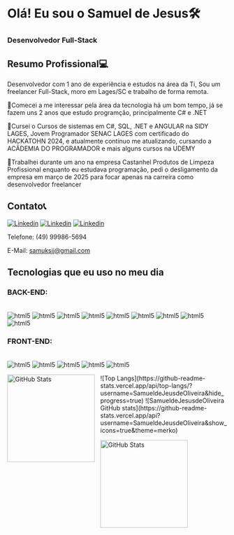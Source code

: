 

# Olá! Eu sou o Samuel de Jesus🛠️

### Desenvolvedor Full-Stack

## Resumo Profissional💻

 Desenvolvedor com 1 ano de experiência e estudos na área da Ti, Sou um freelancer Full-Stack, moro em Lages/SC e trabalho de forma remota.

📔Comecei a me interessar pela área da tecnologia há um bom tempo, já se fazem uns 2 anos que estudo programção, principalmente C# e .NET

📔Cursei o Cursos de sistemas em C#, SQL, .NET e ANGULAR na SIDY LAGES, Jovem Programador SENAC LAGES com certificado do HACKATOHN 2024, e atualmente continuo me atualizando, cursando a ACÂDEMIA DO PROGRAMADOR e mais alguns cursos na UDEMY

💼Trabalhei durante um ano na empresa Castanhel Produtos de Limpeza Profissional enquanto eu estudava programação, pedi o desligamento da empresa em março de 2025 para focar apenas na carreira como desenvolvedor freelancer

## Contato📞

[![Linkedin](https://img.shields.io/badge/LinkedIn-0077B5?style=for-the-badge&logo=linkedin&logoColor=white)](https://www.linkedin.com/in/samueldejesusdeoliveira/)
[![Linkedin](https://img.shields.io/badge/Instagram-E4405F?style=for-the-badge&logo=instagram&logoColor=white)](https://www.instagram.com/samueks_320/?next=%2F)
[![Linkedin](https://img.shields.io/badge/Gmail-D14836?style=for-the-badge&logo=gmail&logoColor=white)](https://mail.google.com/mail/u/0/?tab=rm&ogbl#drafts?compose=CllgCKCCSZhqQLhNKrKTvqTMNShDMPjMmnLvjxkTzBftsvdKgRBmfzczRfDBVtZqPZmtBnRQgsV)

Telefone: (49) 99986-5694

E-Mail: samuksjj@gmail.com



## Tecnologias que eu uso no meu dia

### BACK-END:
<div style="display: inline_block"><br/>
<img align="center" alt="html5" src="https://img.shields.io/badge/C%23-239120?style=for-the-badge&logo=c-sharp&logoColor=white" />

<img align="center" alt="html5" src="https://img.shields.io/badge/.NET-5C2D91?style=for-the-badge&logo=.net&logoColor=white" />

<img align="center" alt="html5" src="https://img.shields.io/badge/JavaScript-F7DF1E?style=for-the-badge&logo=javascript&logoColor=black" />

<img align="center" alt="html5" src="https://img.shields.io/badge/Unity-100000?style=for-the-badge&logo=unity&logoColor=white" />

<img align="center" alt="html5" src="https://img.shields.io/badge/Angular-DD0031?style=for-the-badge&logo=angular&logoColor=white" />

<img align="center" alt="html5" src="https://img.shields.io/badge/Microsoft_Office-D83B01?style=for-the-badge&logo=microsoft-office&logoColor=white" />

<img align="center" alt="html5" src="https://img.shields.io/badge/SQLite-07405E?style=for-the-badge&logo=sqlite&logoColor=white" />

<img align="center" alt="html5" src="https://img.shields.io/badge/Supabase-181818?style=for-the-badge&logo=supabase&logoColor=white" />

<img align="center" alt="html5" src="https://img.shields.io/badge/MySQL-005C84?style=for-the-badge&logo=mysql&logoColor=white" />
</div>

### FRONT-END:
<div style="display: inline_block"><br/>

<img align="center" alt="html5" src="https://img.shields.io/badge/HTML5-E34F26?style=for-the-badge&logo=html5&logoColor=white" />

<img align="center" alt="html5" src="https://img.shields.io/badge/JavaScript-F7DF1E?style=for-the-badge&logo=javascript&logoColor=black" />

<img align="center" alt="html5" src="https://img.shields.io/badge/CSS3-1572B6?style=for-the-badge&logo=css3&logoColor=white" />

<img align="center" alt="html5" src="https://img.shields.io/badge/Angular-DD0031?style=for-the-badge&logo=angular&logoColor=white" />

<img align="center" alt="html5" src="https://img.shields.io/badge/Flutter-02569B?style=for-the-badge&logo=flutter&logoColor=white" />
</div>
<p>
  <img 
    align="left" 
    alt="GitHub Stats" 
    height="200" 
    style="padding-right: 10px;" 
    src="https://github-readme-stats.vercel.app/api?username=SamueldeJeusdeOliveira&show_icons=true&theme=tokyonight&include_all_commits=true&locale=pt-br" 
  />
![Top Langs](https://github-readme-stats.vercel.app/api/top-langs/?username=SamueldeJeusdeOliveira&hide_progress=true)
 ![SamueldeJesusdeOliveira GitHub stats](https://github-readme-stats.vercel.app/api?username=SamueldeJeusdeOliveira&show_icons=true&theme=merko)

<img 
      align="left" 
      alt="GitHub Stats" 
      height="200" 
      src="https://github-readme-stats.vercel.app/api/top-langs/?username=SamueldeJeusdeOliveira&theme=tokyonight&layout=compact&custom_title=Tecnologias&langs_count=9" 
  />

</p>

